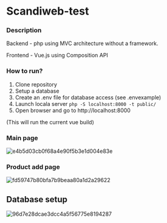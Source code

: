 # Scandiweb-test

### Description
Backend - php using MVC architecture without a framework.

Frontend - Vue.js using Composition API

### How to run?
1. Clone repository
2. Setup a database
3. Create an .env file for database access (see .envexample)  
4. Launch locala server `php -S localhost:8000 -t public/`
5. Open browser and go to http://localhost:8000

(This will run the current vue build)

### Main page
![e4b5d03cb0f68a4e90f5b3e1d004e83e](https://github.com/Cerbenix/Scandiweb-test/assets/124684938/201b3a13-f2d8-49f0-8336-45834e11c0bd)

### Product add page
![fd59747b80bfa7b9beaa80a1d2a29622](https://github.com/Cerbenix/Scandiweb-test/assets/124684938/ce3a395f-7f27-47a1-9548-472696f82fc1)

## Database setup
![96d7e28dcae3dcc4a5f56775e8194287](https://github.com/Cerbenix/Scandiweb-test/assets/124684938/a0c26281-13f9-41fa-9d78-42dd8e6947f6)
